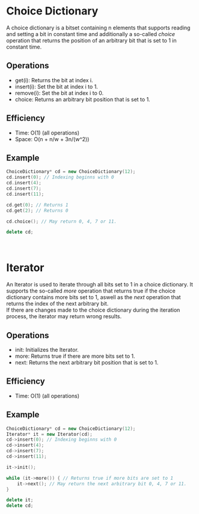 Choice Dictionary
===
A choice dictionary is a bitset containing n elements that supports reading and setting a bit in constant time and additionally a so-called *choice* operation that returns the position of an arbitrary bit that is set to 1 in constant time.

## Operations
* get(i): Returns the bit at index i.
* insert(i): Set the bit at index i to 1.
* remove(i): Set the bit at index i to 0.
* choice: Returns an arbitrary bit position that is set to 1.

## Efficiency
* Time: O(1) (all operations)
* Space: O(n + n/w + 3n/(w^2))

## Example

```cpp
ChoiceDictionary* cd = new ChoiceDictionary(12);
cd.insert(0); // Indexing beginns with 0
cd.insert(4);
cd.insert(7);
cd.insert(11);

cd.get(0); // Returns 1
cd.get(2); // Returns 0

cd.choice(); // May return 0, 4, 7 or 11.

delete cd;
```
<br>

Iterator
===

An Iterator is used to iterate through all bits set to 1 in a choice dictionary.
It supports the so-called *more* operation that returns true if the choice dictionary contains more bits set to 1, aswell as the *next* operation that returns the index of the next arbitrary bit.<br>
If there are changes made to the choice dictionary during the iteration process, the iterator may return wrong results.

## Operations
* init: Initializes the Iterator.
* more: Returns true if there are more bits set to 1.
* next: Returns the next arbitrary bit position that is set to 1.

## Efficiency
* Time: O(1) (all operations)

## Example

```cpp
ChoiceDictionary* cd = new ChoiceDictionary(12);
Iterator* it = new Iterator(cd);
cd->insert(0); // Indexing beginns with 0
cd->insert(4);
cd->insert(7);
cd->insert(11);

it->init();

while (it->more()) { // Returns true if more bits are set to 1
    it->next(); // May return the next arbitrary bit 0, 4, 7 or 11.
}

delete it;
delete cd;
```
